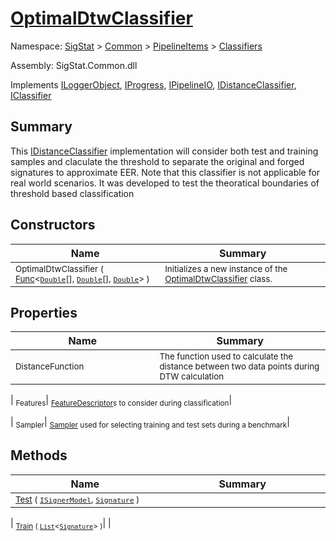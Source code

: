 # [OptimalDtwClassifier](./OptimalDtwClassifier.md)

Namespace: [SigStat]() > [Common](./../../README.md) > [PipelineItems]() > [Classifiers](./README.md)

Assembly: SigStat.Common.dll

Implements [ILoggerObject](./../../ILoggerObject.md), [IProgress](./../../Helpers/IProgress.md), [IPipelineIO](./../../Pipeline/IPipelineIO.md), [IDistanceClassifier](./../../Pipeline/IDistanceClassifier.md), [IClassifier](./../../Pipeline/IClassifier.md)

## Summary
This [IDistanceClassifier](https://github.com/hargitomi97/sigstat/blob/master/docs/md/SigStat/Common/Pipeline/IDistanceClassifier.md) implementation will consider both test and  training samples and claculate the threshold to separate the original and forged  signatures to approximate EER. Note that this classifier is not applicable for  real world scenarios. It was developed to test the theoratical boundaries of  threshold based classification

## Constructors

| Name<div><a href="#"><img width=400></a></div> | Summary<div><a href="#"><img width=475></a></div> | 
| --- | --- | 
| <sub>OptimalDtwClassifier ( [Func](https://docs.microsoft.com/en-us/dotnet/api/System.Func-3)\<[`Double`](https://docs.microsoft.com/en-us/dotnet/api/System.Double)[], [`Double`](https://docs.microsoft.com/en-us/dotnet/api/System.Double)[], [`Double`](https://docs.microsoft.com/en-us/dotnet/api/System.Double)> )</sub>| <sub>Initializes a new instance of the [OptimalDtwClassifier](https://github.com/hargitomi97/sigstat/blob/master/docs/md/SigStat/Common/PipelineItems/Classifiers/OptimalDtwClassifier.md) class.</sub>| 



## Properties

| Name<div><a href="#"><img width=400></a></div> | Summary<div><a href="#"><img width=475></a></div> | 
| --- | --- | 
| <sub>DistanceFunction</sub>| <sub>The function used to calculate the distance between two data points during DTW calculation</sub>| 

| <sub>Features</sub>| <sub>[FeatureDescriptor](https://github.com/hargitomi97/sigstat/blob/master/docs/md/SigStat/Common/FeatureDescriptor.md)s to consider during classification</sub>| 

| <sub>Sampler</sub>| <sub>[Sampler](https://github.com/hargitomi97/sigstat/blob/master/docs/md/SigStat/Common/PipelineItems/Classifiers/OptimalDtwClassifier.md) used for selecting training and test sets during a benchmark</sub>| 



## Methods

| Name<div><a href="#"><img width=400></a></div> | Summary<div><a href="#"><img width=475></a></div> | 
| --- | --- | 
| <sub>[Test](./Methods/OptimalDtwClassifier-100663910.md) ( [`ISignerModel`](./../../Pipeline/ISignerModel.md), [`Signature`](./../../Signature.md) )</sub>| <sub></sub>| 

| <sub>[Train](./Methods/OptimalDtwClassifier-100663908.md) ( [`List`](https://docs.microsoft.com/en-us/dotnet/api/System.Collections.Generic.List-1)\<[`Signature`](./../../Signature.md)> )</sub>| <sub></sub>| 




